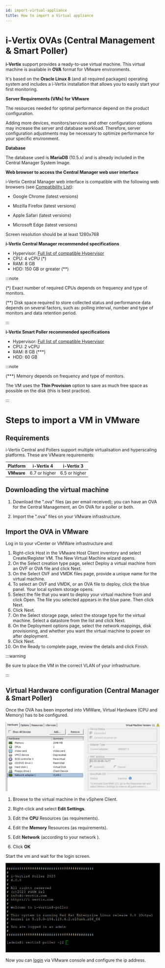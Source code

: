 ```yaml
---
id: import-virtual-appliance
title: How to import a Virtual appliance
---
```


# i-Vertix OVAs (Central Management & Smart Poller)

**i-Vertix** support provides a ready-to-use virtual machine.
This virtual machine is available in **OVA** format for VMware environments.

It's based on the **Oracle Linux 8** (and all required packages) operating system and includes a i-Vertix installation that allows you to easily start your first monitoring.

**Server Requirements (VMs) for VMware**

The resources needed for optimal performance depend on the product configuration.

Adding more devices, monitors/services and other configuration options may increase the server and database workload.
Therefore, server configuration adjustments may be necessary to optimize performance for your specific environment.

**Database**

The database used is **MariaDB** (10.5.x) and is already included in the Central Manager System Image.

**Web browser to access the Central Manager web user interface**

i-Vertix Central Manager web interface is compatible with the following web browsers (see [Compatibility List](../before-you-start/compatibility.md)):

- Google Chrome (latest versions)

- Mozilla Firefox (latest versions)

- Apple Safari (latest versions)

- Microsoft Edge (latest versions)

Screen resolution should be at least 1280x768

**i-Vertix Central Manager recommended specifications**

- Hypervisor: [Full list of compatible Hypervisor](../../quick-start-guide/standard-vms-requirements/requirements.md)
- CPU: 4 vCPU (*)
- RAM: 8 GB
- HDD: 150 GB or greater (**)

:::note

(*) Exact number of required CPUs depends on frequency and type of monitors.

(**) Disk space required to store collected status and performance data depends on several factors, such as: polling interval, number and type of monitors and data retention period.

:::

**i-Vertix Smart Poller recommended specifications**

- Hypervisor: [Full list of compatible Hypervisor](../../quick-start-guide/standard-vms-requirements/requirements.md)
- CPU: 2 vCPU
- RAM: 8 GB (***)
- HDD: 60 GB

:::note

(***) Memory depends on frequency and type of monitors.

The VM uses the **Thin Provision** option to save as much free space as possible on the disk (this is best practice).

:::

# Steps to import a VM in VMware

## Requirements

i-Vertix Central and Pollers support multiple virtualisation and hyperscaling platforms. These are VMware requirements:

| **Platform**   | **i-Vertix 4** | **i-Vertix 3** |
|-----------------|----------------|----------------|
| **VMware**      | 6.7 or higher  | 6.5 or higher  |

## Downloading the virtual machine

1. Download the ".ova" files (as per email received); you can have an OVA for the Central Management, an On OVA for a poller or both.

2. Import the ".ova" files on your VMware infrastructure.

## Import the OVA in VMware
Log in to your vCenter or VMWare infrastructure and:
1. Right-click Host in the VMware Host Client inventory and select Create/Register VM. The New Virtual Machine wizard opens.
2. On the Select creation type page, select Deploy a virtual machine from an OVF or OVA file and click Next.
3. On the Select OVF and VMDK files page, provide a unique name for the virtual machine.
4. To select an OVF and VMDK, or an OVA file to deploy, click the blue panel. Your local system storage opens.
5. Select the file that you want to deploy your virtual machine from and click Open. The file you selected appears in the blue pane. Then click Next.
6. Click Next.
7. On the Select storage page, select the storage type for the virtual machine. Select a datastore from the list and click Next.
8. On the Deployment options page, select the network mappings, disk provisioning, and whether you want the virtual machine to power on after
deployment.
9. Click Next.
10. On the Ready to complete page, review the details and click Finish.

:::warning

Be sure to place the VM in the correct VLAN of your infrastructure.

:::

## Virtual Hardware configuration (Central Manager & Smart Poller)

Once the OVA has been imported into VMWare, Virtual Hardware (CPU and Memory) has to be configured.

![VMw_vm](../../assets/installation/VMW_machine.png)

1. Browse to the virtual machine in the vSphere Client.

2. Right-click and select **Edit Settings**.

3. Edit the **CPU** Resources (as requirements).

4. Edit the **Memory** Resources (as requirements).

5. Edit **Network** (according to your network ).

6. Click **OK**

Start the vm and wait for the login screen.

![First_login](../../assets/setup-startup-central-poller/first-login-v4.png)

Now you can [login](./first-login) via VMware console and configure the ip address.
